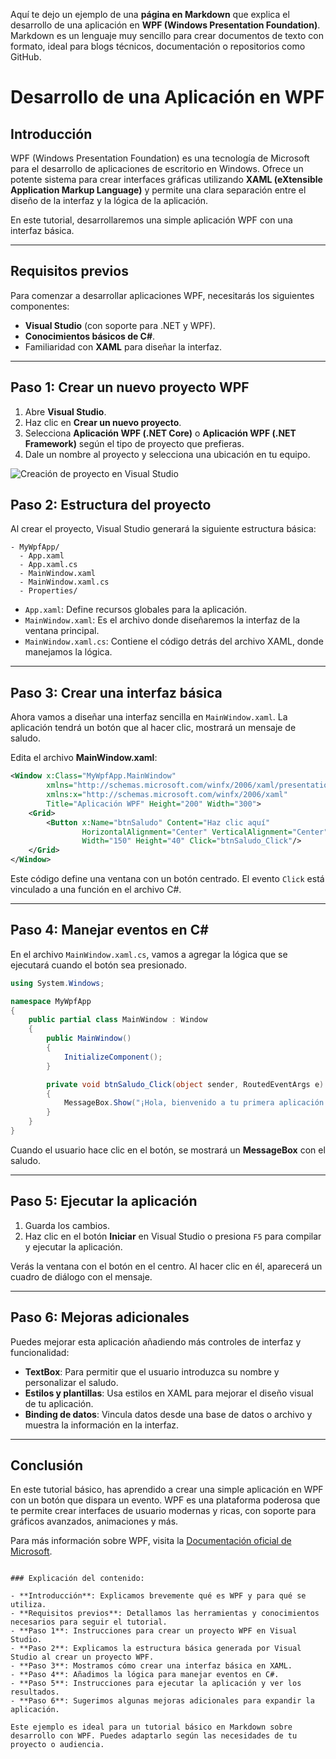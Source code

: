 Aquí te dejo un ejemplo de una **página en Markdown** que explica el desarrollo de una aplicación en **WPF (Windows Presentation Foundation)**. Markdown es un lenguaje muy sencillo para crear documentos de texto con formato, ideal para blogs técnicos, documentación o repositorios como GitHub.

# Desarrollo de una Aplicación en WPF

## Introducción
WPF (Windows Presentation Foundation) es una tecnología de Microsoft para el desarrollo de aplicaciones de escritorio en Windows. Ofrece un potente sistema para crear interfaces gráficas utilizando **XAML (eXtensible Application Markup Language)** y permite una clara separación entre el diseño de la interfaz y la lógica de la aplicación.

En este tutorial, desarrollaremos una simple aplicación WPF con una interfaz básica.

---

## Requisitos previos
Para comenzar a desarrollar aplicaciones WPF, necesitarás los siguientes componentes:

- **Visual Studio** (con soporte para .NET y WPF).
- **Conocimientos básicos de C#**.
- Familiaridad con **XAML** para diseñar la interfaz.

---

## Paso 1: Crear un nuevo proyecto WPF

1. Abre **Visual Studio**.
2. Haz clic en **Crear un nuevo proyecto**.
3. Selecciona **Aplicación WPF (.NET Core)** o **Aplicación WPF (.NET Framework)** según el tipo de proyecto que prefieras.
4. Dale un nombre al proyecto y selecciona una ubicación en tu equipo.

![Creación de proyecto en Visual Studio](ruta-a-tu-imagen)


## Paso 2: Estructura del proyecto

Al crear el proyecto, Visual Studio generará la siguiente estructura básica:

```
- MyWpfApp/
  - App.xaml
  - App.xaml.cs
  - MainWindow.xaml
  - MainWindow.xaml.cs
  - Properties/
```

- `App.xaml`: Define recursos globales para la aplicación.
- `MainWindow.xaml`: Es el archivo donde diseñaremos la interfaz de la ventana principal.
- `MainWindow.xaml.cs`: Contiene el código detrás del archivo XAML, donde manejamos la lógica.

---

## Paso 3: Crear una interfaz básica

Ahora vamos a diseñar una interfaz sencilla en `MainWindow.xaml`. La aplicación tendrá un botón que al hacer clic, mostrará un mensaje de saludo.

Edita el archivo **MainWindow.xaml**:

```xml
<Window x:Class="MyWpfApp.MainWindow"
        xmlns="http://schemas.microsoft.com/winfx/2006/xaml/presentation"
        xmlns:x="http://schemas.microsoft.com/winfx/2006/xaml"
        Title="Aplicación WPF" Height="200" Width="300">
    <Grid>
        <Button x:Name="btnSaludo" Content="Haz clic aquí" 
                HorizontalAlignment="Center" VerticalAlignment="Center" 
                Width="150" Height="40" Click="btnSaludo_Click"/>
    </Grid>
</Window>
```

Este código define una ventana con un botón centrado. El evento `Click` está vinculado a una función en el archivo C#.

---

## Paso 4: Manejar eventos en C#

En el archivo `MainWindow.xaml.cs`, vamos a agregar la lógica que se ejecutará cuando el botón sea presionado.

```csharp
using System.Windows;

namespace MyWpfApp
{
    public partial class MainWindow : Window
    {
        public MainWindow()
        {
            InitializeComponent();
        }

        private void btnSaludo_Click(object sender, RoutedEventArgs e)
        {
            MessageBox.Show("¡Hola, bienvenido a tu primera aplicación WPF!");
        }
    }
}
```

Cuando el usuario hace clic en el botón, se mostrará un **MessageBox** con el saludo.

---

## Paso 5: Ejecutar la aplicación

1. Guarda los cambios.
2. Haz clic en el botón **Iniciar** en Visual Studio o presiona `F5` para compilar y ejecutar la aplicación.

Verás la ventana con el botón en el centro. Al hacer clic en él, aparecerá un cuadro de diálogo con el mensaje.

---

## Paso 6: Mejoras adicionales

Puedes mejorar esta aplicación añadiendo más controles de interfaz y funcionalidad:

- **TextBox**: Para permitir que el usuario introduzca su nombre y personalizar el saludo.
- **Estilos y plantillas**: Usa estilos en XAML para mejorar el diseño visual de tu aplicación.
- **Binding de datos**: Vincula datos desde una base de datos o archivo y muestra la información en la interfaz.

---

## Conclusión

En este tutorial básico, has aprendido a crear una simple aplicación en WPF con un botón que dispara un evento. WPF es una plataforma poderosa que te permite crear interfaces de usuario modernas y ricas, con soporte para gráficos avanzados, animaciones y más.

Para más información sobre WPF, visita la [Documentación oficial de Microsoft](https://learn.microsoft.com/en-us/dotnet/desktop/wpf/?view=netdesktop-6.0).
```

### Explicación del contenido:

- **Introducción**: Explicamos brevemente qué es WPF y para qué se utiliza.
- **Requisitos previos**: Detallamos las herramientas y conocimientos necesarios para seguir el tutorial.
- **Paso 1**: Instrucciones para crear un proyecto WPF en Visual Studio.
- **Paso 2**: Explicamos la estructura básica generada por Visual Studio al crear un proyecto WPF.
- **Paso 3**: Mostramos cómo crear una interfaz básica en XAML.
- **Paso 4**: Añadimos la lógica para manejar eventos en C#.
- **Paso 5**: Instrucciones para ejecutar la aplicación y ver los resultados.
- **Paso 6**: Sugerimos algunas mejoras adicionales para expandir la aplicación.

Este ejemplo es ideal para un tutorial básico en Markdown sobre desarrollo con WPF. Puedes adaptarlo según las necesidades de tu proyecto o audiencia.
